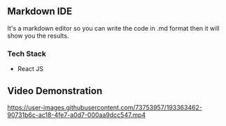 ## Markdown IDE
It's a markdown editor so you can write the code in .md format then it will show you the results.

### Tech Stack
- React JS

## Video Demonstration

https://user-images.githubusercontent.com/73753957/193363462-90731b6c-ac18-4fe7-a0d7-000aa9dcc547.mp4
